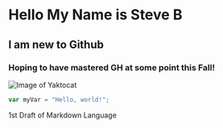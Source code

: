 # Hello My Name is Steve B 
## I am new to Github 
### Hoping to have mastered GH at some point this Fall! 

![Image of Yaktocat](https://octodex.github.com/images/yaktocat.png)



``` javascript
var myVar = "Hello, world!";
``` 




























1st Draft of Markdown Language
